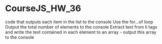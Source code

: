 # CourseJS_HW_36
code that outputs each item in the list to the console
Use the for...of loop
Output the total number of elements to the console
Extract text from li tags and write the text contained in each element to an array - output this array to the console
